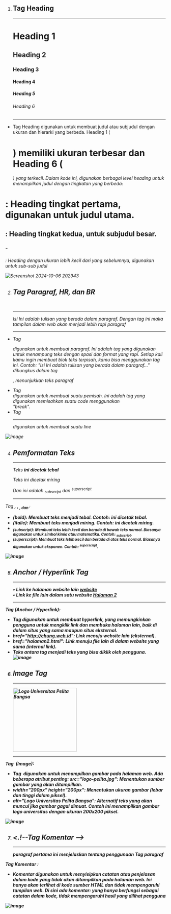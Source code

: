 1. <h2>Tag Heading</h2>
    <hr>
    <h1>Heading 1</h1>
    <h2>Heading 2</h2>
    <h3>Heading 3</h3>
    <h4>Heading 4</h4>
    <h5>Heading 5</h5>
    <h6>Heading 6</h6>
    <hr>
- Tag Heading digunakan untuk membuat judul atau subjudul dengan ukuran dan hierarki yang berbeda. Heading 1 (<h1>) memiliki ukuran terbesar dan Heading 6 (<h6>) yang terkecil. Dalam kode ini, digunakan berbagai level heading untuk menampilkan judul dengan tingkatan yang berbeda:
<h1>: Heading tingkat pertama, digunakan untuk judul utama.
<h2>: Heading tingkat kedua, untuk subjudul besar.
<h3> - <h6>: Heading dengan ukuran lebih kecil dari yang sebelumnya, digunakan untuk sub-sub judul

![Screenshot 2024-10-06 202943](https://github.com/user-attachments/assets/cd71a3ca-732f-49e1-b818-81dc1560c9cb)


2. <h2>Tag Paragraf, HR, dan BR</h2>
    <br>
    <hr>
    <p>Isi Ini adalah tulisan yang berada dalam paragraf.
        Dengan tag ini maka tampilan dalam web akan menjadi
        lebih rapi paragraf</p>
    <hr>
- Tag <p> digunakan untuk membuat paragraf. Ini adalah tag yang digunakan untuk menampung teks dengan spasi dan format yang rapi. Setiap kali kamu ingin membuat blok teks terpisah, kamu bisa menggunakan tag ini.
Contoh: "Isi Ini adalah tulisan yang berada dalam paragraf..." dibungkus dalam tag <p>, menunjukkan teks paragraf
- Tag <br> digunakan untuk membuat suatu  pemisah. Ini adalah tag yang digunakan memisahkan suatu code menggunakan <br> "break".
- Tag <hr> digunakan untuk membuat suatu line

![image](https://github.com/user-attachments/assets/73102a04-a385-4c15-9f7c-8236860c10d4)


4.  <h2>Pemformatan Teks</h2>
        <hr>
        <p>Teks <b>ini dicetak tebal</b></p>
        <p>Teks <i>ini dicetak miring</i></p>
        <p>Dan ini adalah <sub>subscript</sub>
        dan <sup>superscript</sup></p>
        <hr>

Tag <b>, <i>, <sub>, dan <sup>:
- <b> (bold): Membuat teks menjadi tebal. Contoh: <b>ini dicetak tebal</b>.
- <i> (italic): Membuat teks menjadi miring. Contoh: <i>ini dicetak miring</i>.
- <sub> (subscript): Membuat teks lebih kecil dan berada di bawah teks normal. Biasanya digunakan untuk simbol kimia atau matematika. Contoh: <sub>subscript</sub>.
- <sup> (superscript): Membuat teks lebih kecil dan berada di atas teks normal. Biasanya digunakan untuk eksponen. Contoh: <sup>superscript</sup>.

![image](https://github.com/user-attachments/assets/4e80e707-0401-4226-8b4d-d0509cb69805)


5. <h2>Anchor / Hyperlink Tag</h2>
    <hr>
    <P>• Link ke halaman website lain
    <a href="http://chung.web.id">website</a>
    <br>
    • Link ke file lain dalam satu website
    <a href="halaman2.html">Halaman 2</a> </P>
    <hr>
Tag <a> (Anchor / Hyperlink):
- Tag <a> digunakan untuk membuat hyperlink, yang memungkinkan pengguna untuk mengklik link dan membuka halaman lain, baik di dalam situs yang sama maupun situs eksternal.
- href="http://chung.web.id": Link menuju website lain (eksternal).
- href="halaman2.html": Link menuju file lain di dalam website yang sama (internal link).
- Teks antara tag <a> menjadi teks yang bisa diklik oleh pengguna.
![image](https://github.com/user-attachments/assets/00974e51-09ed-48ce-9899-7b9c9ff272e2)


6. <h2>Image Tag</h2>
    <hr>
    <title>Universitas Pelita Bangsa</title>
    <img src="image.png" width="200px" height="200px" alt="Logo Universitas Pelita Bangsa"/>
    <hr>
Tag <img> (Image):
- Tag <img> digunakan untuk menampilkan gambar pada halaman web. Ada beberapa atribut penting:
src="logo-pelita.jpg": Menentukan sumber gambar yang akan ditampilkan.
- width="200px" height="200px": Menentukan ukuran gambar (lebar dan tinggi dalam piksel).
- alt="Logo Universitas Pelita Bangsa": Alternatif teks yang akan muncul jika gambar gagal dimuat.
Contoh ini menampilkan gambar logo universitas dengan ukuran 200x200 piksel.

![image](https://github.com/user-attachments/assets/a2cfde4c-3070-4794-b2ec-22de5837c232)

  
7. <h2><.!--Tag Komentar --></h2>
    <hr>
    <!-- Ini adalah contoh paragraf -->
    <p>paragraf pertama ini menjelaskan
        tentang penggunaan Tag paragraf
    </p>

Tag Komentar <!-- -->:
- Komentar digunakan untuk menyisipkan catatan atau penjelasan dalam kode yang tidak akan ditampilkan pada halaman web. Ini hanya akan terlihat di kode sumber HTML dan tidak mempengaruhi tampilan web.
Di sini ada komentar: <!-- Ini adalah contoh paragraf --> yang hanya berfungsi sebagai catatan dalam kode, tidak mempengaruhi hasil yang dilihat pengguna

![image](https://github.com/user-attachments/assets/473aa381-b8c9-4663-84b8-9a947092bd25)



